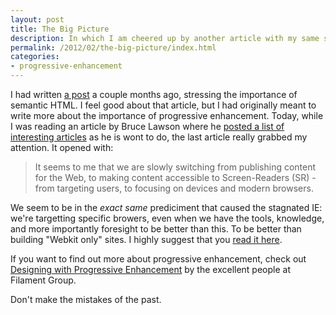 ```yaml
---
layout: post
title: The Big Picture
description: In which I am cheered up by another article with my same sentiments about Progressive Enhancement
permalink: /2012/02/the-big-picture/index.html
categories:
- progressive-enhancement
---
```


I had written [a post](http://thejacklawson.com/2011/12/HTML/index.html) a
couple months ago, stressing the importance of semantic HTML. I feel good about
that article, but I had originally meant to write more about the importance of
progressive enhancement. Today, while I was reading an article by Bruce Lawson
where he [posted a list of interesting articles](http://www.brucelawson.co.uk/2012/reading-list-mobile-development-approaches/)
as he is wont to do, the last article really grabbed my attention. It opened
with:

> It seems to me that we are slowly switching from publishing content for the
> Web, to making content accessible to Screen-Readers (SR) - from targeting
> users, to focusing on devices and modern browsers.

We seem to be in the *exact same* prediciment that
caused the stagnated IE: we're targetting specific browers, even when we have
the tools, knowledge, and more importantly foresight to be better than this.
To be better than building "Webkit only" sites. I highly suggest 
that you [read it here](http://www.css-101.org/articles/the_power_of_the_web_is_in_its_universality/strive_to_make_content_accessible_to_all.php).

If you want to find out more about progressive enhancement, check out
[Designing with Progressive Enhancement](http://filamentgroup.com/dwpe/)
by the excellent people at Filament Group. 

Don't make the mistakes of the past.
